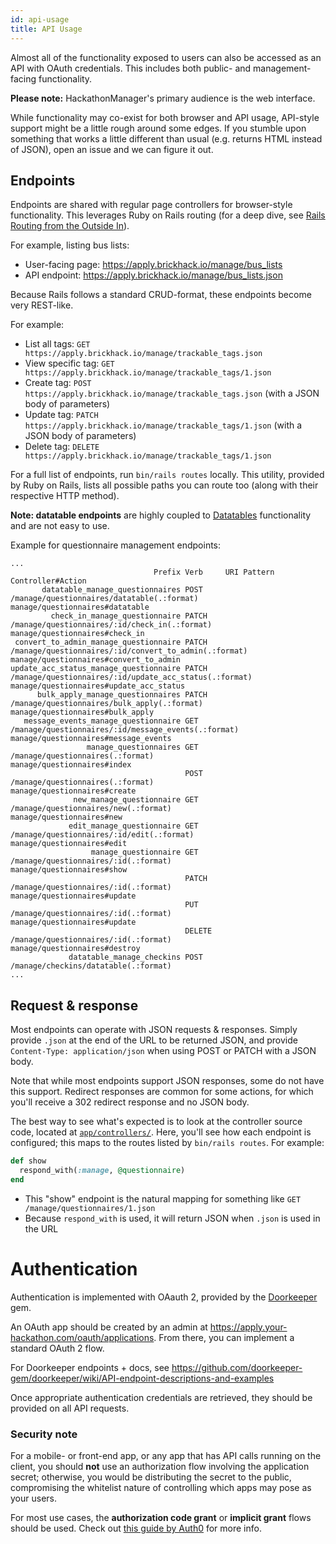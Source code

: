```yaml
---
id: api-usage
title: API Usage
---
```


Almost all of the functionality exposed to users can also be accessed as an API with OAuth credentials. This includes both public- and management-facing functionality.

**Please note:** HackathonManager's primary audience is the web interface.

While functionality may co-exist for both browser and API usage, API-style support might be a little rough around some edges. If you stumble upon something that works a little different than usual (e.g. returns HTML instead of JSON), open an issue and we can figure it out.

## Endpoints

Endpoints are shared with regular page controllers for browser-style functionality. This leverages Ruby on Rails routing (for a deep dive, see [Rails Routing from the Outside In](https://guides.rubyonrails.org/routing.html)).

For example, listing bus lists:

- User-facing page: https://apply.brickhack.io/manage/bus_lists
- API endpoint: https://apply.brickhack.io/manage/bus_lists.json

Because Rails follows a standard CRUD-format, these endpoints become very REST-like.

For example:

- List all tags: `GET https://apply.brickhack.io/manage/trackable_tags.json`
- View specific tag: `GET https://apply.brickhack.io/manage/trackable_tags/1.json`
- Create tag: `POST https://apply.brickhack.io/manage/trackable_tags.json` (with a JSON body of parameters)
- Update tag: `PATCH https://apply.brickhack.io/manage/trackable_tags/1.json` (with a JSON body of parameters)
- Delete tag: `DELETE https://apply.brickhack.io/manage/trackable_tags/1.json`

For a full list of endpoints, run `bin/rails routes` locally. This utility, provided by Ruby on Rails, lists all possible paths you can route too (along with their respective HTTP method).

**Note: datatable endpoints** are highly coupled to [Datatables](https://datatables.net) functionality and are not easy to use.

Example for questionnaire management endpoints:

```
...
                                Prefix Verb     URI Pattern                                              Controller#Action
       datatable_manage_questionnaires POST     /manage/questionnaires/datatable(.:format)               manage/questionnaires#datatable
         check_in_manage_questionnaire PATCH    /manage/questionnaires/:id/check_in(.:format)            manage/questionnaires#check_in
 convert_to_admin_manage_questionnaire PATCH    /manage/questionnaires/:id/convert_to_admin(.:format)    manage/questionnaires#convert_to_admin
update_acc_status_manage_questionnaire PATCH    /manage/questionnaires/:id/update_acc_status(.:format)   manage/questionnaires#update_acc_status
      bulk_apply_manage_questionnaires PATCH    /manage/questionnaires/bulk_apply(.:format)              manage/questionnaires#bulk_apply
   message_events_manage_questionnaire GET      /manage/questionnaires/:id/message_events(.:format)      manage/questionnaires#message_events
                 manage_questionnaires GET      /manage/questionnaires(.:format)                         manage/questionnaires#index
                                       POST     /manage/questionnaires(.:format)                         manage/questionnaires#create
              new_manage_questionnaire GET      /manage/questionnaires/new(.:format)                     manage/questionnaires#new
             edit_manage_questionnaire GET      /manage/questionnaires/:id/edit(.:format)                manage/questionnaires#edit
                  manage_questionnaire GET      /manage/questionnaires/:id(.:format)                     manage/questionnaires#show
                                       PATCH    /manage/questionnaires/:id(.:format)                     manage/questionnaires#update
                                       PUT      /manage/questionnaires/:id(.:format)                     manage/questionnaires#update
                                       DELETE   /manage/questionnaires/:id(.:format)                     manage/questionnaires#destroy
             datatable_manage_checkins POST     /manage/checkins/datatable(.:format)
...
```

## Request & response

Most endpoints can operate with JSON requests & responses. Simply provide `.json` at the end of the URL to be returned JSON, and provide `Content-Type: application/json` when using POST or PATCH with a JSON body.

Note that while most endpoints support JSON responses, some do not have this support. Redirect responses are common for some actions, for which you'll receive a 302 redirect response and no JSON body.

The best way to see what's expected is to look at the controller source code, located at [`app/controllers/`](https://github.com/codeRIT/hackathon_manager/tree/master/app/controllers). Here, you'll see how each endpoint is configured; this maps to the routes listed by `bin/rails routes`. For example:

```ruby
def show
  respond_with(:manage, @questionnaire)
end
```

- This "show" endpoint is the natural mapping for something like `GET /manage/questionnaires/1.json`
- Because `respond_with` is used, it will return JSON when `.json` is used in the URL

# Authentication

Authentication is implemented with OAauth 2, provided by the [Doorkeeper](https://github.com/doorkeeper-gem/doorkeeper) gem.

An OAuth app should be created by an admin at https://apply.your-hackathon.com/oauth/applications. From there, you can implement a standard OAuth 2 flow.

For Doorkeeper endpoints + docs, see https://github.com/doorkeeper-gem/doorkeeper/wiki/API-endpoint-descriptions-and-examples

Once appropriate authentication credentials are retrieved, they should be provided on all API requests.

### Security note

For a mobile- or front-end app, or any app that has API calls running on the client, you should **not** use an authorization flow involving the application secret; otherwise, you would be distributing the secret to the public, compromising the whitelist nature of controlling which apps may pose as your users.

For most use cases, the **authorization code grant** or **implicit grant** flows should be used. Check out [this guide by Auth0](https://auth0.com/docs/api-auth/which-oauth-flow-to-use) for more info.
